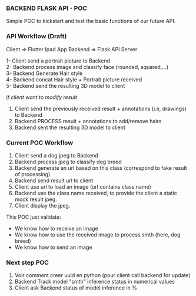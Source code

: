 
### BACKEND FLASK API - POC  

Simple POC to kickstart and test the basic functions of our future API.

### API Workflow (Draft)
Client => Flutter Ipad App
Backend => Flask API Server

1- Client send a portrait picture to Backend  
2- Backend process image and classify face (rounded, squared,...)  
3- Backend Generate Hair style  
4- Backend concat Hair style + Portrait picture received  
5- Backend send the resulting 3D model to client  

_if client want to modify result_
1. Client send the previously received result + annotations (i.e, drawings) to Backend
2. Backend PROCESS result + annotations to add/remove hairs
3. Backend sent the resulting 3D model to client

### Current POC Workflow

1. Client send a dog jpeg to Backend
2. Backend process jpeg to classify dog breed
3. Backend generate an url based on this class (correspond to fake result of processing)
4. Backend send result url to client
4. Client use url to load an image (url contains class name)
5. Backend use the class name received, to provide the client a static mock result jpeg.
6. Client display the jpeg.

This POC just validate:
- We know how to receive an image
- We know how to use the received image to process smth (here, dog breed)
- We know how to send an image

### Next step POC
1. Voir comment creer uuid en python (pour client call backend for update)
2. Backend Track model "smth" inference status in numerical values 
3. Client ask Backend status of model inference in %